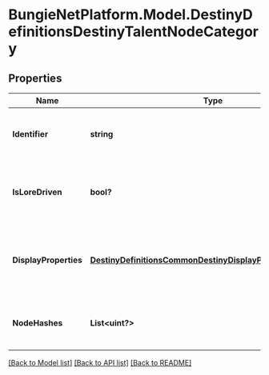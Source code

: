 # BungieNetPlatform.Model.DestinyDefinitionsDestinyTalentNodeCategory
## Properties

Name | Type | Description | Notes
------------ | ------------- | ------------- | -------------
**Identifier** | **string** | Mostly just for debug purposes, but if you find it useful you can have it. This is BNet&#39;s manually created identifier for this category. | [optional] 
**IsLoreDriven** | **bool?** | If true, we found the localized content in a related DestinyLoreDefinition instead of local BNet localization files. This is mostly for ease of my own future investigations. | [optional] 
**DisplayProperties** | [**DestinyDefinitionsCommonDestinyDisplayPropertiesDefinition**](DestinyDefinitionsCommonDestinyDisplayPropertiesDefinition.md) | Will contain at least the \&quot;name\&quot;, which will be the title of the category. We will likely not have description and an icon yet, but I&#39;m going to keep my options open. | [optional] 
**NodeHashes** | **List&lt;uint?&gt;** | The set of all hash identifiers for Talent Nodes (DestinyTalentNodeDefinition) in this Talent Grid that are part of this Category. | [optional] 

[[Back to Model list]](../README.md#documentation-for-models) [[Back to API list]](../README.md#documentation-for-api-endpoints) [[Back to README]](../README.md)


